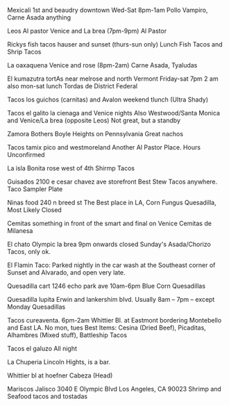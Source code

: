  
Mexicali 1st and beaudry downtown Wed-Sat 8pm-1am 
Pollo Vampiro, Carne Asada anything
 
Leos Al pastor Venice and La brea (7pm-9pm)
Al Pastor
 
Rickys fish tacos hauser and sunset (thurs-sun only) Lunch
Fish Tacos and Shrip Tacos
 
La oaxaquena Venice and rose
(8pm-2am)
Carne Asada, Tyaludas
 
El kumazutra tortAs near melrose and north Vermont Friday-sat 7pm 2 am also mon-sat lunch
Tordas de District Federal 
 
Tacos los guichos  (carnitas) and
Avalon weekend tlunch (Ultra Shady)
 
Tacos el galito la cienaga and Venice nights
Also Westwood/Santa Monica and Venice/La brea (opposite Leos) Not great, but a standby
 
Zamora Bothers
Boyle Heights on Pennsylvania
Great nachos

Tacos tamix pico and westmoreland
Another Al Pastor Place. Hours Unconfirmed
 
La isla Bonita rose west of 4th
Shirmp Tacos
 
Guisados 2100 e cesar chavez ave storefront
Best Stew Tacos anywhere. Taco Sampler Plate
 
Ninas food 240 n breed st
The Best place in LA, Corn Fungus Quesadilla, Most Likely Closed
 
Cemitas something in front of the smart and final on Venice
Cemitas de Milanesa
 
El chato Olympic la brea 9pm onwards closed Sunday's
Asada/Chorizo Tacos, only ok.
 
El Flamin Taco: Parked nightly in the car wash at the Southeast corner of Sunset and Alvarado, and open very late.
 
Quesadilla cart 1246 echo park ave 10am-6pm
Blue Corn Quesadillas
 
Quesadilla lupita Erwin and lankershim blvd. Usually 8am – 7pm – except Monday
Quesadillas 
 
Tacos cureaventa. 6pm-2am
Whittier Bl. at Eastmont
bordering Montebello and East LA. No mon, tues
Best Items: Cesina (Dried Beef), Picaditas, Alhambres (Mixed stuff), Battleship Tacos
 
Tacos el galuzo
All night

La Chuperia
Lincoln Hights, is a bar. 

Whittier bl at hoefner
Cabeza (Head)
 
Mariscos Jalisco 
3040 E Olympic Blvd
Los Angeles, CA 90023
Shrimp and Seafood tacos and tostadas
